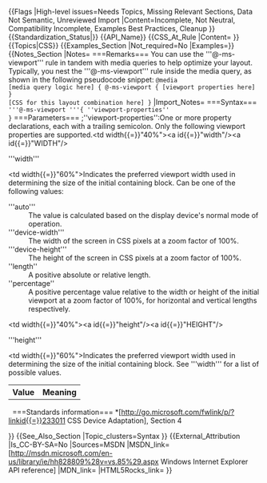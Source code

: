 {{Flags
|High-level issues=Needs Topics, Missing Relevant Sections, Data Not Semantic, Unreviewed Import
|Content=Incomplete, Not Neutral, Compatibility Incomplete, Examples Best Practices, Cleanup
}}
{{Standardization_Status|}}
{{API_Name}}
{{CSS_At_Rule
|Content=
}}
{{Topics|CSS}}
{{Examples_Section
|Not_required=No
|Examples=}}
{{Notes_Section
|Notes=
===Remarks===
You can use the '''@-ms-viewport''' rule in tandem with media queries to help optimize your layout. Typically, you nest the '''@-ms-viewport''' rule inside the media query, as shown in the following pseudocode snippet:
<code>@media [media query logic here] {
@-ms-viewport {
[viewport properties here]
}
[CSS for this layout combination here]
}</code>
|Import_Notes=
===Syntax===
<code>'''@-ms-viewport '''{ ''viewport-properties'' }</code>
===Parameters===
;''viewport-properties'':One or more property declarations, each with a trailing semicolon. Only the following viewport properties are supported.<table><tr><th>Value</th><th>Meaning</th></tr><tr><td width{{=}}"40%"><a id{{=}}"width"/><a id{{=}}"WIDTH"/><dl><dt>'''width'''</dt></dl></td><td width{{=}}"60%">Indicates the preferred viewport width used in determining the size of the initial containing block. Can be one of the following values:<dl><dt>'''auto'''</dt><dd>The value is calculated based on the display device's normal mode of operation.</dd><dt>'''device-width'''</dt><dd>The width of the screen in CSS pixels at a zoom factor of 100%.</dd><dt>'''device-height'''</dt><dd>The height of the screen in CSS pixels at a zoom factor of 100%.</dd><dt>''length''</dt><dd>A positive absolute or relative length.</dd><dt>''percentage''</dt><dd>A positive percentage value relative to the width or height of the initial viewport at a zoom factor of 100%, for horizontal and vertical lengths respectively. </dd></dl></td></tr><tr><td width{{=}}"40%"><a id{{=}}"height"/><a id{{=}}"HEIGHT"/><dl><dt>'''height'''</dt></dl></td><td width{{=}}"60%">Indicates the preferred viewport width used in determining the size of the initial containing block.  See '''width''' for  a list of possible values.</td></tr></table> 
===Standards information===
*[http://go.microsoft.com/fwlink/p/?linkid{{=}}233011 CSS Device Adaptation], Section 4


}}
{{See_Also_Section
|Topic_clusters=Syntax
}}
{{External_Attribution
|Is_CC-BY-SA=No
|Sources=MSDN
|MSDN_link=[http://msdn.microsoft.com/en-us/library/ie/hh828809%28v=vs.85%29.aspx Windows Internet Explorer API reference]
|MDN_link=
|HTML5Rocks_link=
}}